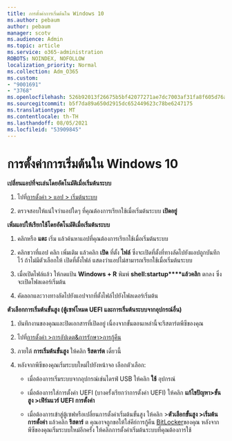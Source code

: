 ```yaml
---
title: การตั้งค่าการเริ่มต้นใน Windows 10
ms.author: pebaum
author: pebaum
manager: scotv
ms.audience: Admin
ms.topic: article
ms.service: o365-administration
ROBOTS: NOINDEX, NOFOLLOW
localization_priority: Normal
ms.collection: Adm_O365
ms.custom:
- "9001691"
- "3768"
ms.openlocfilehash: 526b92013f26675b5bf42077271ae7dc7003af31fa8f605d76aea92e0ccabfa1
ms.sourcegitcommit: b5f7da89a650d2915dc652449623c78be6247175
ms.translationtype: MT
ms.contentlocale: th-TH
ms.lasthandoff: 08/05/2021
ms.locfileid: "53909845"
---
```

# <a name="startup-settings-in-windows-10"></a>การตั้งค่าการเริ่มต้นใน Windows 10

**เปลี่ยนแอปที่จะเล่นโดยอัตโนมัติเมื่อเริ่มต้นระบบ**

1. ไปที่[การตั้งค่า > แอป > เริ่มต้นระบบ](ms-settings:startupapps?activationSource=GetHelp)

2. ตรวจสอบให้แน่ใจว่าแอปใดๆ ที่คุณต้องการเรียกใช้เมื่อเริ่มต้นระบบ **เปิดอยู่**

**เพิ่มแอปให้เรียกใช้โดยอัตโนมัติเมื่อเริ่มต้นระบบ**

1. คลิกหรือ **แตะ** เริ่ม แล้วค้นหาแอปที่คุณต้องการเรียกใช้เมื่อเริ่มต้นระบบ

2. คลิกขวาที่แอป คลิก เพิ่มเติม แล้วคลิก **เปิด** ที่ตั้ง **ไฟล์** ซึ่งจะเปิดที่ตั้งที่ทางลัดไปยังแอปถูกบันทึกไว้ ถ้าไม่มีตัวเลือกให้ เปิดที่ตั้งไฟล์ แสดงว่าแอปไม่สามารถเรียกใช้เมื่อเริ่มต้นระบบ

3. เมื่อเปิดไฟล์แล้ว ให้กดแป้น **Windows + R** พิมพ์ **shell:startup****แล้วคลิก** ตกลง ซึ่งจะเปิดโฟลเดอร์เริ่มต้น

4. คัดลอกและวางทางลัดไปยังแอปจากที่ตั้งไฟล์ไปยังโฟลเดอร์เริ่มต้น

**ตัวเลือกการเริ่มต้นขั้นสูง (ตู้เซฟโหมด UEFI และการเริ่มต้นระบบจากอุปกรณ์อื่น)**

1. บันทึกงานของคุณและปิดเอกสารที่เปิดอยู่ เนื่องจากขั้นตอนเหล่านี้จะรีสตาร์ตพีซีของคุณ

2. ไปที่[การตั้งค่า >การอัปเดต&การรักษา>การกู้คืน](ms-settings:recovery?activationSource=GetHelp)

3. ภายใต้ **การเริ่มต้นขั้นสูง** ให้คลิก **รีสตาร์ต** เดี๋ยวนี้ 

4. หลังจากพีซีของคุณเริ่มระบบใหม่ไปยังหน้าจอ เลือกตัวเลือก:

    - เมื่อต้องการเริ่มระบบจากอุปกรณ์เช่นไดรฟ์ USB ให้คลิก **ใช้** อุปกรณ์

    - เมื่อต้องการใส่การตั้งค่า UEFI (บางครั้งเรียกว่าการตั้งค่า UEFI) ให้คลิก **แก้ไขปัญหา>ขั้นสูง >เฟิร์มแวร์ UEFI การตั้งค่า** 

    - เมื่อต้องการเข้าสู่ตู้เซฟหรือเปลี่ยนการตั้งค่าเริ่มต้นขั้นสูง ให้คลิก >**ตัวเลือกขั้นสูง >เริ่มต้น การตั้งค่า** แล้วคลิก **รีสตาร์** ต คุณอาจถูกขอให้ใส่คีย์การกู้คืน [BitLocker](https://support.microsoft.com/help/4026181/windows-10-find-my-bitlocker-recovery-key)ของคุณ หลังจากพีซีของคุณเริ่มระบบใหม่อีกครั้ง ให้คลิกการตั้งค่าเริ่มต้นระบบที่คุณต้องการใช้